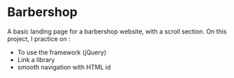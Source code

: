 # Barbershop
A basic landing page for a barbershop website, with a scroll section.
On this project, I practice on :
* To use the framework (jQuery)
* Link a library
* smooth navigation with HTML id
